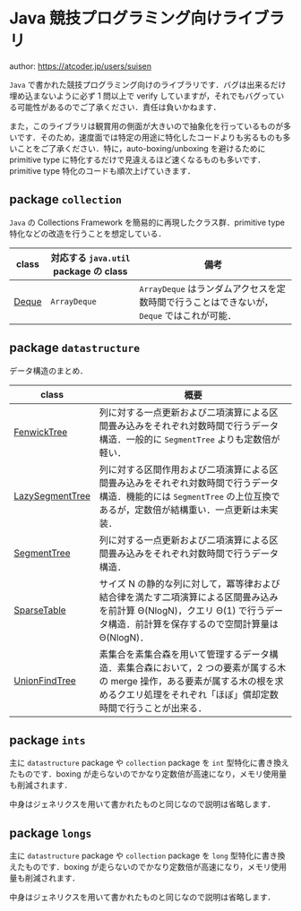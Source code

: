 # Java 競技プログラミング向けライブラリ

author: <https://atcoder.jp/users/suisen>

`Java` で書かれた競技プログラミング向けのライブラリです．バグは出来るだけ埋め込まないように必ず 1 問以上で verify していますが，それでもバグっている可能性があるのでご了承ください．責任は負いかねます．

また，このライブラリは観賞用の側面が大きいので抽象化を行っているものが多いです．そのため，速度面では特定の用途に特化したコードよりも劣るものも多いことをご了承ください．特に，auto-boxing/unboxing を避けるために primitive type に特化するだけで見違えるほど速くなるものも多いです．primitive type 特化のコードも順次上げていきます．

## package `collection`

`Java` の Collections Framework を簡易的に再現したクラス群．primitive type 特化などの改造を行うことを想定している．

|class|対応する `java.util` package の class|備考|
|-|-|-|
|[Deque](./collection/Deque.java)|`ArrayDeque`|`ArrayDeque` はランダムアクセスを定数時間で行うことはできないが，`Deque` ではこれが可能．|

## package `datastructure`

データ構造のまとめ．

|class|概要|
|-|-|
|[FenwickTree](./datastructure/FenwickTree.java)|列に対する一点更新および二項演算による区間畳み込みをそれぞれ対数時間で行うデータ構造．一般的に `SegmentTree` よりも定数倍が軽い．|
|[LazySegmentTree](./datastructure/LazySegmentTree.java)|列に対する区間作用および二項演算による区間畳み込みをそれぞれ対数時間で行うデータ構造．機能的には `SegmentTree` の上位互換であるが，定数倍が結構重い．一点更新は未実装．|
|[SegmentTree](./datastructure/SegmentTree.java)|列に対する一点更新および二項演算による区間畳み込みをそれぞれ対数時間で行うデータ構造．|
|[SparseTable](./datastructure/SparseTable.java)|サイズ N の静的な列に対して，冪等律および結合律を満たす二項演算による区間畳み込みを前計算 &Theta;(NlogN)，クエリ &Theta;(1) で行うデータ構造．前計算を保存するので空間計算量は &Theta;(NlogN)．|
|[UnionFindTree](./datastructure/UnionFindTree.java)|素集合を素集合森を用いて管理するデータ構造．素集合森において，2 つの要素が属する木の merge 操作，ある要素が属する木の根を求めるクエリ処理をそれぞれ「ほぼ」償却定数時間で行うことが出来る．|

## package `ints`

主に `datastructure` package や `collection` package を `int` 型特化に書き換えたものです．boxing が走らないのでかなり定数倍が高速になり，メモリ使用量も削減されます．

中身はジェネリクスを用いて書かれたものと同じなので説明は省略します．

## package `longs`

主に `datastructure` package や `collection` package を `long` 型特化に書き換えたものです．boxing が走らないのでかなり定数倍が高速になり，メモリ使用量も削減されます．

中身はジェネリクスを用いて書かれたものと同じなので説明は省略します．
